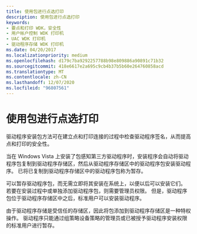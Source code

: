 ```yaml
---
title: 使用包进行点选打印
description: 使用包进行点选打印
keywords:
- 要点和打印 WDK，安全性
- 用户帐户控制 WDK 打印机
- UAC WDK 打印机
- 驱动程序存储 WDK 打印机
ms.date: 04/20/2017
ms.localizationpriority: medium
ms.openlocfilehash: d179c7ba9292257788b98e809886a90891c71b32
ms.sourcegitcommit: 418e6617e2a695c9cb4b37b5b60e264760858acd
ms.translationtype: MT
ms.contentlocale: zh-CN
ms.lasthandoff: 12/07/2020
ms.locfileid: "96807561"
---
```

# <a name="point-and-print-with-packages"></a>使用包进行点选打印


驱动程序安装包方法可在建立点和打印连接的过程中检查驱动程序签名，从而提高点和打印的安全性。

当在 Windows Vista 上安装了包感知第三方驱动程序时，安装程序会自动将驱动程序包复制到驱动程序存储区，然后从驱动程序存储区中的驱动程序包安装驱动程序。 已将已复制到驱动程序存储区中的驱动程序包称为暂存。

可以暂存驱动程序包，而无需立即将其安装在系统上，以便以后可以安装它们。 若要在安装过程中或单独添加驱动程序包，则需要管理员权限。 但是，驱动程序包位于驱动程序存储区中之后，标准用户可以安装驱动程序。

由于驱动程序存储是受信任的存储区，因此将包添加到驱动程序存储区是一种特权操作。 驱动程序只能通过组策略设备策略的管理员或已被授予驱动程序安装权限的标准用户进行暂存。

 

 




